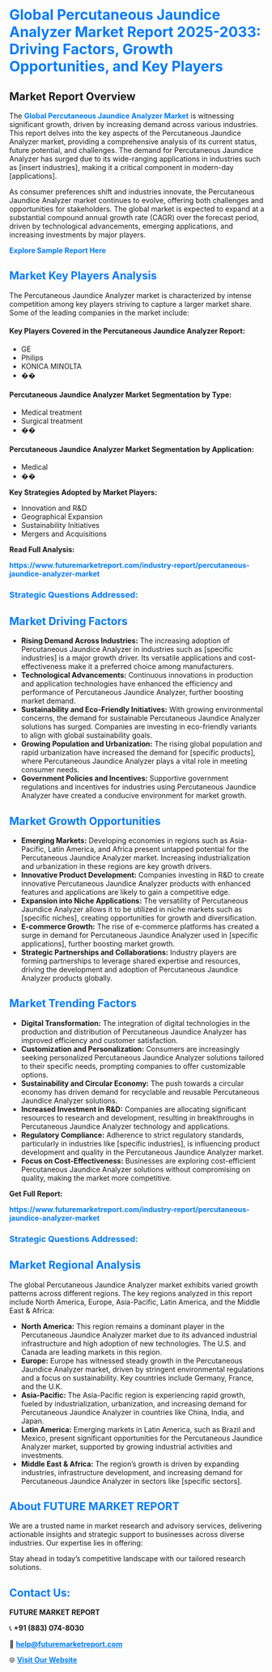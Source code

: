 <h1 style="color: #007BFF;">Global Percutaneous Jaundice Analyzer Market Report 2025-2033: Driving Factors, Growth Opportunities, and Key Players</h1>

<section id="overview">
<h2>Market Report Overview</h2>
<p>The <a href="https://www.futuremarketreport.com/industry-report/percutaneous-jaundice-analyzer-market" style="color: #007BFF; text-decoration: none;"><strong>Global Percutaneous Jaundice Analyzer Market</strong></a> is witnessing significant growth, driven by increasing demand across various industries. This report delves into the key aspects of the Percutaneous Jaundice Analyzer market, providing a comprehensive analysis of its current status, future potential, and challenges. The demand for Percutaneous Jaundice Analyzer has surged due to its wide-ranging applications in industries such as [insert industries], making it a critical component in modern-day [applications].</p>
<p>As consumer preferences shift and industries innovate, the Percutaneous Jaundice Analyzer market continues to evolve, offering both challenges and opportunities for stakeholders. The global market is expected to expand at a substantial compound annual growth rate (CAGR) over the forecast period, driven by technological advancements, emerging applications, and increasing investments by major players.</p>
</section>

<section id="overview">
<p><a href="https://www.futuremarketreport.com/request-sample/reportId=118474" style="color: #007BFF; text-decoration: none;"><strong>Explore Sample Report Here</strong></a></p>
</section>

<section id="key-players">
<h2 style="color: #007BFF;">Market Key Players Analysis</h2>
<p>The Percutaneous Jaundice Analyzer market is characterized by intense competition among key players striving to capture a larger market share. Some of the leading companies in the market include:</p>
<h4>Key Players Covered in the Percutaneous Jaundice Analyzer Report:</h4>
<ul><li>GE</li><li>Philips</li><li>KONICA MINOLTA</li><li>��</li></ul>
<h4>Percutaneous Jaundice Analyzer Market Segmentation by Type:</h4>
<ul><li>Medical treatment</li><li>Surgical treatment</li><li>��</li></ul>

<h4>Percutaneous Jaundice Analyzer Market Segmentation by Application:</h4>
<ul><li>Medical</li><li>��</li></ul>
<p><strong>Key Strategies Adopted by Market Players:</strong></p>
<ul>
<li>Innovation and R&D</li>
<li>Geographical Expansion</li>
<li>Sustainability Initiatives</li>
<li>Mergers and Acquisitions</li>
</ul>
</section>

<section>
<p><strong>Read Full Analysis: </strong></p><a href="https://www.futuremarketreport.com/industry-report/percutaneous-jaundice-analyzer-market" style="color: #007BFF; text-decoration: none;"><strong>https://www.futuremarketreport.com/industry-report/percutaneous-jaundice-analyzer-market</strong></a>
<h3 style="color: #007BFF;">Strategic Questions Addressed:</h3>
</section>

<section id="driving-factors">
<h2 style="color: #007BFF;">Market Driving Factors</h2>
<ul>
<li><strong>Rising Demand Across Industries:</strong> The increasing adoption of Percutaneous Jaundice Analyzer in industries such as [specific industries] is a major growth driver. Its versatile applications and cost-effectiveness make it a preferred choice among manufacturers.</li>
<li><strong>Technological Advancements:</strong> Continuous innovations in production and application technologies have enhanced the efficiency and performance of Percutaneous Jaundice Analyzer, further boosting market demand.</li>
<li><strong>Sustainability and Eco-Friendly Initiatives:</strong> With growing environmental concerns, the demand for sustainable Percutaneous Jaundice Analyzer solutions has surged. Companies are investing in eco-friendly variants to align with global sustainability goals.</li>
<li><strong>Growing Population and Urbanization:</strong> The rising global population and rapid urbanization have increased the demand for [specific products], where Percutaneous Jaundice Analyzer plays a vital role in meeting consumer needs.</li>
<li><strong>Government Policies and Incentives:</strong> Supportive government regulations and incentives for industries using Percutaneous Jaundice Analyzer have created a conducive environment for market growth.</li>
</ul>
</section>

<section id="growth-opportunities">
<h2 style="color: #007BFF;">Market Growth Opportunities</h2>
<ul>
<li><strong>Emerging Markets:</strong> Developing economies in regions such as Asia-Pacific, Latin America, and Africa present untapped potential for the Percutaneous Jaundice Analyzer market. Increasing industrialization and urbanization in these regions are key growth drivers.</li>
<li><strong>Innovative Product Development:</strong> Companies investing in R&D to create innovative Percutaneous Jaundice Analyzer products with enhanced features and applications are likely to gain a competitive edge.</li>
<li><strong>Expansion into Niche Applications:</strong> The versatility of Percutaneous Jaundice Analyzer allows it to be utilized in niche markets such as [specific niches], creating opportunities for growth and diversification.</li>
<li><strong>E-commerce Growth:</strong> The rise of e-commerce platforms has created a surge in demand for Percutaneous Jaundice Analyzer used in [specific applications], further boosting market growth.</li>
<li><strong>Strategic Partnerships and Collaborations:</strong> Industry players are forming partnerships to leverage shared expertise and resources, driving the development and adoption of Percutaneous Jaundice Analyzer products globally.</li>
</ul>
</section>

<section id="trending-factors">
<h2 style="color: #007BFF;">Market Trending Factors</h2>
<ul>
<li><strong>Digital Transformation:</strong> The integration of digital technologies in the production and distribution of Percutaneous Jaundice Analyzer has improved efficiency and customer satisfaction.</li>
<li><strong>Customization and Personalization:</strong> Consumers are increasingly seeking personalized Percutaneous Jaundice Analyzer solutions tailored to their specific needs, prompting companies to offer customizable options.</li>
<li><strong>Sustainability and Circular Economy:</strong> The push towards a circular economy has driven demand for recyclable and reusable Percutaneous Jaundice Analyzer solutions.</li>
<li><strong>Increased Investment in R&D:</strong> Companies are allocating significant resources to research and development, resulting in breakthroughs in Percutaneous Jaundice Analyzer technology and applications.</li>
<li><strong>Regulatory Compliance:</strong> Adherence to strict regulatory standards, particularly in industries like [specific industries], is influencing product development and quality in the Percutaneous Jaundice Analyzer market.</li>
<li><strong>Focus on Cost-Effectiveness:</strong> Businesses are exploring cost-efficient Percutaneous Jaundice Analyzer solutions without compromising on quality, making the market more competitive.</li>
</ul>
</section>

<section>
<p><strong>Get Full Report: </strong></p><a href="https://www.futuremarketreport.com/industry-report/percutaneous-jaundice-analyzer-market" style="color: #007BFF; text-decoration: none;"><strong>https://www.futuremarketreport.com/industry-report/percutaneous-jaundice-analyzer-market</strong></a>
<h3 style="color: #007BFF;">Strategic Questions Addressed:</h3>
</section>


<section id="regional-analysis">
<h2 style="color: #007BFF;">Market Regional Analysis</h2>
<p>The global Percutaneous Jaundice Analyzer market exhibits varied growth patterns across different regions. The key regions analyzed in this report include North America, Europe, Asia-Pacific, Latin America, and the Middle East & Africa:</p>
<ul>
<li><strong>North America:</strong> This region remains a dominant player in the Percutaneous Jaundice Analyzer market due to its advanced industrial infrastructure and high adoption of new technologies. The U.S. and Canada are leading markets in this region.</li>
<li><strong>Europe:</strong> Europe has witnessed steady growth in the Percutaneous Jaundice Analyzer market, driven by stringent environmental regulations and a focus on sustainability. Key countries include Germany, France, and the U.K.</li>
<li><strong>Asia-Pacific:</strong> The Asia-Pacific region is experiencing rapid growth, fueled by industrialization, urbanization, and increasing demand for Percutaneous Jaundice Analyzer in countries like China, India, and Japan.</li>
<li><strong>Latin America:</strong> Emerging markets in Latin America, such as Brazil and Mexico, present significant opportunities for the Percutaneous Jaundice Analyzer market, supported by growing industrial activities and investments.</li>
<li><strong>Middle East & Africa:</strong> The region’s growth is driven by expanding industries, infrastructure development, and increasing demand for Percutaneous Jaundice Analyzer in sectors like [specific sectors].</li>
</ul>
</section>

<footer>
<h2 style="color: #007BFF;">About FUTURE MARKET REPORT</h2>
<p>We are a trusted name in market research and advisory services, delivering actionable insights and strategic support to businesses across diverse industries. Our expertise lies in offering:</p>

<p>Stay ahead in today’s competitive landscape with our tailored research solutions.</p>

<h2 style="color: #007BFF;">Contact Us:</h2>
<p><strong>FUTURE MARKET REPORT</strong></p>
<p>📞 <strong>+91 (883) 074-8030</strong></p>
<p>📧 <strong><a href="mailto:help@futuremarketreport.com" style="color: #007BFF;">help@futuremarketreport.com</a></strong></p>
<p>🌐 <strong><a href="https://www.futuremarketreport.com/" style="color: #007BFF;">Visit Our Website</a></strong></p>
</footer>